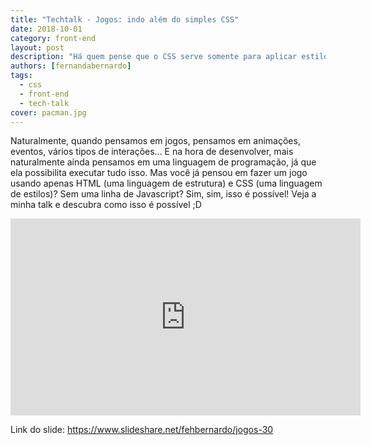 ```yaml
---
title: "Techtalk - Jogos: indo além do simples CSS"
date: 2018-10-01
category: front-end
layout: post
description: "Há quem pense que o CSS serve somente para aplicar estilos a determinados elementos, e realmente seu principal objetivo é esse! Mas alguém já pensou que seria possível capturar eventos, como um evento de clique por exemplo, e gerar algum tipo de animação com isso? E falar que com isso é possível criar um jogo? Neste talk explicarei como criar um jogo simples, sem uma linha de javascript, usando apenas HTML e CSS. Além de muitas de suas funcionalidades: pseudo-elementos, pseudo-classes, animations, entre outras."
authors: [fernandabernardo]
tags:
  - css
  - front-end
  - tech-talk
cover: pacman.jpg
---
```


Naturalmente, quando pensamos em jogos, pensamos em animações, eventos, vários tipos de interações... E na hora de desenvolver, mais naturalmente ainda pensamos em uma linguagem de programação, já que ela possibilita executar tudo isso. Mas você já pensou em fazer um jogo usando apenas HTML (uma linguagem de estrutura) e CSS (uma linguagem de estilos)? Sem uma linha de Javascript? Sim, sim, isso é possível! Veja a minha talk e descubra como isso é possível ;D

<iframe class='video' width='560' height='315' src='https://www.youtube.com/embed/Rwl4e8xGtCE' frameborder='0' allow='autoplay; encrypted-media' allowfullscreen></iframe>

Link do slide: <a href='https://www.slideshare.net/fehbernardo/jogos-30' target='_blank' rel='nofollow'>https://www.slideshare.net/fehbernardo/jogos-30</a>
